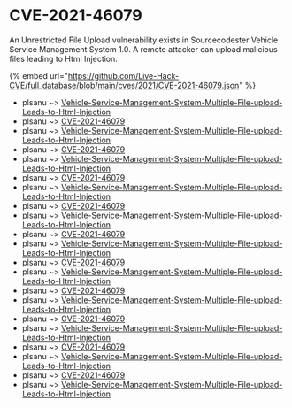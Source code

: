 # CVE-2021-46079

An Unrestricted File Upload vulnerability exists in Sourcecodester Vehicle Service Management System 1.0. A remote attacker can upload malicious files leading to Html Injection.

{% embed url="https://github.com/Live-Hack-CVE/full_database/blob/main/cves/2021/CVE-2021-46079.json" %}


* plsanu ~> [Vehicle-Service-Management-System-Multiple-File-upload-Leads-to-Html-Injection](https://www.alice-snow.ru/2021/database/cve-2021-46079/vehicle-service-management-system-multiple-file-upload-leads-to-html-injection-plsanu)
* plsanu ~> [CVE-2021-46079](https://www.alice-snow.ru/2021/database/cve-2021-46079/cve-2021-46079-plsanu)
* plsanu ~> [Vehicle-Service-Management-System-Multiple-File-upload-Leads-to-Html-Injection](https://www.alice-snow.ru/2021/database/cve-2021-46079/vehicle-service-management-system-multiple-file-upload-leads-to-html-injection-plsanu)
* plsanu ~> [CVE-2021-46079](https://www.alice-snow.ru/2021/database/cve-2021-46079/cve-2021-46079-plsanu)
* plsanu ~> [Vehicle-Service-Management-System-Multiple-File-upload-Leads-to-Html-Injection](https://www.alice-snow.ru/2021/database/cve-2021-46079/vehicle-service-management-system-multiple-file-upload-leads-to-html-injection-plsanu)
* plsanu ~> [CVE-2021-46079](https://www.alice-snow.ru/2021/database/cve-2021-46079/cve-2021-46079-plsanu)
* plsanu ~> [Vehicle-Service-Management-System-Multiple-File-upload-Leads-to-Html-Injection](https://www.alice-snow.ru/2021/database/cve-2021-46079/vehicle-service-management-system-multiple-file-upload-leads-to-html-injection-plsanu)
* plsanu ~> [CVE-2021-46079](https://www.alice-snow.ru/2021/database/cve-2021-46079/cve-2021-46079-plsanu)
* plsanu ~> [Vehicle-Service-Management-System-Multiple-File-upload-Leads-to-Html-Injection](https://www.alice-snow.ru/2021/database/cve-2021-46079/vehicle-service-management-system-multiple-file-upload-leads-to-html-injection-plsanu)
* plsanu ~> [CVE-2021-46079](https://www.alice-snow.ru/2021/database/cve-2021-46079/cve-2021-46079-plsanu)
* plsanu ~> [Vehicle-Service-Management-System-Multiple-File-upload-Leads-to-Html-Injection](https://www.alice-snow.ru/2021/database/cve-2021-46079/vehicle-service-management-system-multiple-file-upload-leads-to-html-injection-plsanu)
* plsanu ~> [CVE-2021-46079](https://www.alice-snow.ru/2021/database/cve-2021-46079/cve-2021-46079-plsanu)
* plsanu ~> [Vehicle-Service-Management-System-Multiple-File-upload-Leads-to-Html-Injection](https://www.alice-snow.ru/2021/database/cve-2021-46079/vehicle-service-management-system-multiple-file-upload-leads-to-html-injection-plsanu)
* plsanu ~> [CVE-2021-46079](https://www.alice-snow.ru/2021/database/cve-2021-46079/cve-2021-46079-plsanu)
* plsanu ~> [Vehicle-Service-Management-System-Multiple-File-upload-Leads-to-Html-Injection](https://www.alice-snow.ru/2021/database/cve-2021-46079/vehicle-service-management-system-multiple-file-upload-leads-to-html-injection-plsanu)
* plsanu ~> [CVE-2021-46079](https://www.alice-snow.ru/2021/database/cve-2021-46079/cve-2021-46079-plsanu)
* plsanu ~> [Vehicle-Service-Management-System-Multiple-File-upload-Leads-to-Html-Injection](https://www.alice-snow.ru/2021/database/cve-2021-46079/vehicle-service-management-system-multiple-file-upload-leads-to-html-injection-plsanu)
* plsanu ~> [CVE-2021-46079](https://www.alice-snow.ru/2021/database/cve-2021-46079/cve-2021-46079-plsanu)
* plsanu ~> [Vehicle-Service-Management-System-Multiple-File-upload-Leads-to-Html-Injection](https://www.alice-snow.ru/2021/database/cve-2021-46079/vehicle-service-management-system-multiple-file-upload-leads-to-html-injection-plsanu)
* plsanu ~> [CVE-2021-46079](https://www.alice-snow.ru/2021/database/cve-2021-46079/cve-2021-46079-plsanu)
* plsanu ~> [Vehicle-Service-Management-System-Multiple-File-upload-Leads-to-Html-Injection](https://www.alice-snow.ru/2021/database/cve-2021-46079/vehicle-service-management-system-multiple-file-upload-leads-to-html-injection-plsanu)